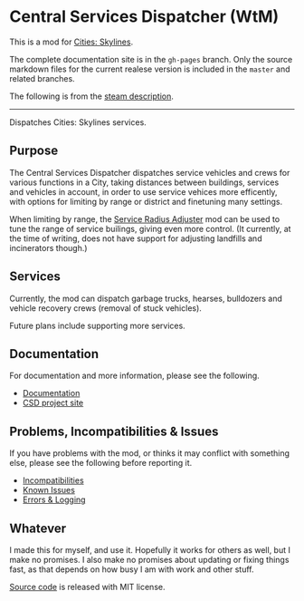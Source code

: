 # Central Services Dispatcher (WtM)

This is a mod for [Cities: Skylines](http://www.citiesskylines.com/).

The complete documentation site is in the `gh-pages` branch.
Only the source markdown files for the current realese version is included in the `master` and related branches.

The following is from the [steam description](http://steamcommunity.com/sharedfiles/filedetails/?id=512341354).

---------------------------------------------

Dispatches Cities: Skylines services.

## Purpose

The Central Services Dispatcher dispatches service vehicles and crews for various functions in a City, taking distances between buildings, services and vehicles in account, in order to use service vehices more efficently, with options for limiting by range or district and finetuning many settings.

When limiting by range, the [Service Radius Adjuster](http://steamcommunity.com/sharedfiles/filedetails/?id=785237088) mod can be used to tune the range of service builings, giving even more control. (It currently, at the time of writing, does not have support for adjusting landfills and incinerators though.)

## Services

Currently, the mod can dispatch garbage trucks, hearses, bulldozers and vehicle recovery crews (removal of stuck vehicles).

Future plans include supporting more services.

## Documentation

For documentation and more information, please see the following.

- [Documentation](http://dinkytoyz.github.io/wtmcsServiceDispatcher/docs/)
- [CSD project site](http://dinkytoyz.github.io/wtmcsServiceDispatcher/)

## Problems, Incompatibilities & Issues

If you have problems with the mod, or thinks it may conflict with something else, please see the following before reporting it.

- [Incompatibilities](http://dinkytoyz.github.io/wtmcsServiceDispatcher/docs/Incompatibilities.html)
- [Known Issues](http://dinkytoyz.github.io/wtmcsServiceDispatcher/docs/Issues.html)
- [Errors & Logging](http://dinkytoyz.github.io/wtmcsServiceDispatcher/docs/ErrorsLogging.html)

## Whatever

I made this for myself, and use it. Hopefully it works for others as well, but I make no promises.
I also make no promises about updating or fixing things fast, as that depends on how busy I am with work and other stuff.

[Source code](https://github.com/DinkyToyz/wtmcsServiceDispatcher) is released with MIT license.